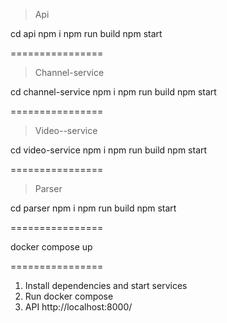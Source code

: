 > Api

cd api
npm i
npm run build
npm start

================

> Channel-service

cd channel-service
npm i
npm run build
npm start

================

> Video--service

cd video-service
npm i
npm run build
npm start

================

> Parser

cd parser
npm i
npm run build
npm start

================

docker compose up

================

1. Install dependencies and start services
2. Run docker compose
3. API http://localhost:8000/

